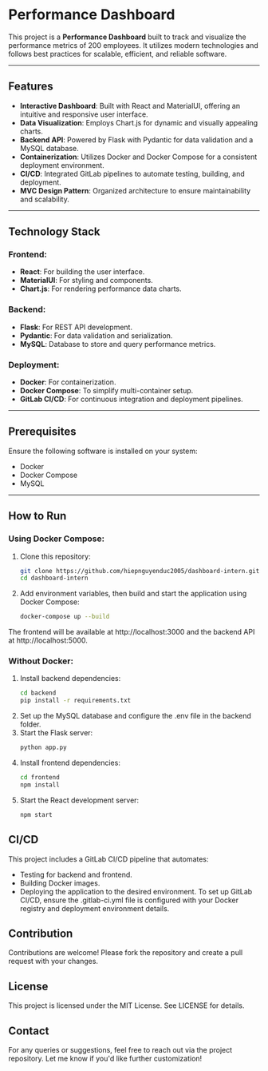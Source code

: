 # Performance Dashboard

This project is a **Performance Dashboard** built to track and visualize the performance metrics of 200 employees. It utilizes modern technologies and follows best practices for scalable, efficient, and reliable software.

---

## Features

- **Interactive Dashboard**: Built with React and MaterialUI, offering an intuitive and responsive user interface.
- **Data Visualization**: Employs Chart.js for dynamic and visually appealing charts.
- **Backend API**: Powered by Flask with Pydantic for data validation and a MySQL database.
- **Containerization**: Utilizes Docker and Docker Compose for a consistent deployment environment.
- **CI/CD**: Integrated GitLab pipelines to automate testing, building, and deployment.
- **MVC Design Pattern**: Organized architecture to ensure maintainability and scalability.

---

## Technology Stack

### Frontend:
- **React**: For building the user interface.
- **MaterialUI**: For styling and components.
- **Chart.js**: For rendering performance data charts.

### Backend:
- **Flask**: For REST API development.
- **Pydantic**: For data validation and serialization.
- **MySQL**: Database to store and query performance metrics.

### Deployment:
- **Docker**: For containerization.
- **Docker Compose**: To simplify multi-container setup.
- **GitLab CI/CD**: For continuous integration and deployment pipelines.

---

## Prerequisites

Ensure the following software is installed on your system:
- Docker
- Docker Compose
- MySQL

---

## How to Run

### Using Docker Compose:

1. Clone this repository:
    ```bash
    git clone https://github.com/hiepnguyenduc2005/dashboard-intern.git
    cd dashboard-intern
    ```
2. Add environment variables, then build and start the application using Docker Compose:
    ```bash
    docker-compose up --build
    ```
The frontend will be available at http://localhost:3000 and the backend API at http://localhost:5000.

### Without Docker:
1. Install backend dependencies:
    ```bash
    cd backend
    pip install -r requirements.txt
    ```
2. Set up the MySQL database and configure the .env file in the backend folder.
3. Start the Flask server:
    ```bash
    python app.py
    ```
4. Install frontend dependencies:
    ```bash
    cd frontend
    npm install
    ```
5. Start the React development server:
    ```bash
    npm start
    ```

## CI/CD
This project includes a GitLab CI/CD pipeline that automates:
- Testing for backend and frontend.
- Building Docker images.
- Deploying the application to the desired environment.
To set up GitLab CI/CD, ensure the .gitlab-ci.yml file is configured with your Docker registry and deployment environment details.

## Contribution
Contributions are welcome! Please fork the repository and create a pull request with your changes.

## License
This project is licensed under the MIT License. See LICENSE for details.

## Contact
For any queries or suggestions, feel free to reach out via the project repository.
Let me know if you'd like further customization!